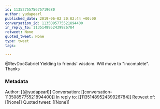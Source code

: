 ```yaml
---
id: 1135275575675719680
author: yudapearl
published_date: 2019-06-02 20:02:44 +00:00
conversation_id: 1135085775521894400
in_reply_to: 1135148952439926784
retweet: None
quoted_tweet: None
type: tweet
tags:

---
```


@RevDocGabriel Yielding to friends' wisdom. Will move to "incomplete". Thanks

### Metadata

Author: [[@yudapearl]]
Conversation: [[conversation-1135085775521894400]]
In reply to: [[1135148952439926784]]
Retweet of: [[None]]
Quoted tweet: [[None]]
